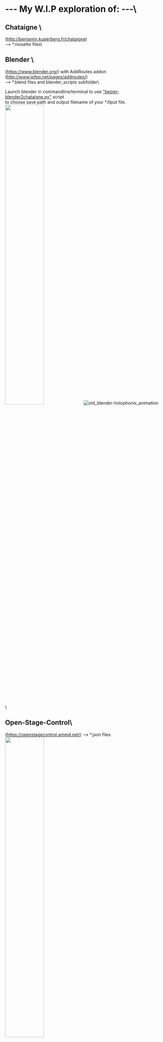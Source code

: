  # --- My W.I.P exploration of: ---\
## Chataigne \
(http://benjamin.kuperberg.fr/chataigne) \
--> *.noisette files\
## Blender \
(https://www.blender.org/) with AddRoutes addon (http://www.jpfep.net/pages/addroutes/) \
--> *.blend files and blender_scripts subfolder\

Launch blender in commandline/terminal to use ["bezier-blender2chataigne.py"](../master/blender_files/blender_scripts) script \
to choose save path and output filename of your *.lilput file.\
<img src="https://user-images.githubusercontent.com/3625655/117938092-f36b4000-b306-11eb-8299-176251e8b213.png" width="50%">
![old_blender-holophonix_animation](https://user-images.githubusercontent.com/3625655/117030296-c06dee80-acff-11eb-867e-792de90fc4b5.gif)\
## Open-Stage-Control\
(https://openstagecontrol.ammd.net/) --> *.json files\
<img src="https://user-images.githubusercontent.com/3625655/117117331-b8f62600-ad8f-11eb-8ab2-588eb42b116a.png" width="50%">
<img src="https://user-images.githubusercontent.com/3625655/117154476-2ae46480-adbc-11eb-9979-6f24310feb0b.png" width="50%">
\

to control 3D positions/trajectories of objects (object-oriented audio) in live conditions with:\
## Holophonix audio processor\
(http://holophonix.xyz/) and its designer (http://holophonix.xyz/designer/).\
![Holophonix_designer-1 7_beta](https://user-images.githubusercontent.com/3625655/117127100-f52f8380-ad9b-11eb-8428-a68ca44ecd5d.gif)

